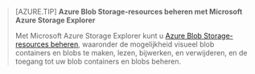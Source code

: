 > [AZURE.TIP] **Azure Blob Storage-resources beheren met Microsoft Azure Storage Explorer**
> 
> Met Microsoft Azure Storage Explorer kunt u [Azure Blob Storage-resources beheren](../articles/vs-azure-tools-storage-explorer-blobs.md), waaronder de mogelijkheid visueel blob containers en blobs te maken, lezen, bijwerken, en verwijderen, en de toegang tot uw blob containers en blobs beheren.


<!--HONumber=sep16_HO2-->


